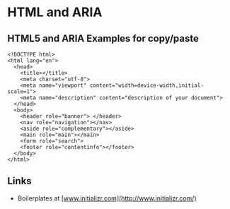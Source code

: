 # HTML and ARIA

## HTML5 and ARIA Examples for copy/paste

    <!DOCTYPE html>
    <html lang="en">
      <head>
        <title></title>
        <meta charset="utf-8">
        <meta name="viewport" content="width=device-width,initial-scale=1">
        <meta name="description" content="description of your document">
      </head>
      <body>
        <header role="banner"> </header>
        <nav role="navigation"></nav>
        <aside role="complementary"></aside>
        <main role="main"></main>
        <form role="search">
        <footer role="contentinfo"></footer>
      </body>
    </html>

## Links

* Boilerplates at [www.initializr.com](http://www.initializr.com/)
